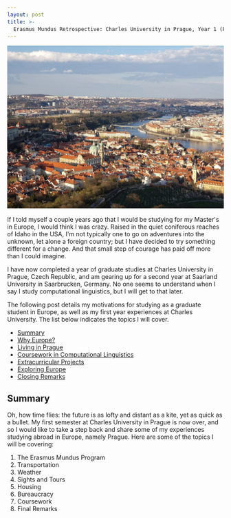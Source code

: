```yaml
---
layout: post
title: >-
  Erasmus Mundus Retrospective: Charles University in Prague, Year 1 (Part 0)
---
```


![Prague](/public/img/prague-city-aerial.jpg)

If I told myself a couple years ago that I would be studying for my Master's in Europe, I would think I was crazy. Raised in the quiet coniferous reaches of Idaho in the USA, I'm not typically one to go on adventures into the unknown, let alone a foreign country; but I have decided to try something different for a change. And that small step of courage has paid off more than I could imagine.

I have now completed a year of graduate studies at Charles University in Prague, Czech Republic, and am gearing up for a second year at Saarland University in Saarbrucken, Germany. No one seems to understand when I say I study computational linguistics, but I will get to that later.

The following post details my motivations for studying as a graduate student in Europe, as well as my first year experiences at Charles University. The list below indicates the topics I will cover.

- [Summary](#summary)
- [Why Europe?](2018-09-11-erasmus-why-europe.md)
- [Living in Prague](2018-09-11-erasmus-living-in-prague.md)
- [Coursework in Computational Linguistics](2018-09-11-erasmus-coursework-in-computational-linguistics.md)
- [Extracurricular Projects](2018-09-11-erasmus-extracurricular-projects.md)
- [Exploring Europe](2018-09-11-erasmus-exploring-europe.md)
- [Closing Remarks](2018-09-11-erasmus-mundus-conclusion.md)

## Summary

Oh, how time flies: the future is as lofty and distant as a kite, yet as quick as a bullet. My first semester at Charles University in Prague is now over, and so I would like to take a step back and share some of my experiences studying abroad in Europe, namely Prague. Here are some of the topics I will be covering:

1. The Erasmus Mundus Program
2. Transportation
3. Weather
4. Sights and Tours
5. Housing
6. Bureaucracy
7. Coursework
8. Final Remarks

